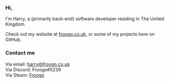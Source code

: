 ### Hi,
I'm Harry, a (primarily back-end) software developer residing in The United Kingdom.

Check out my website at [froogo.co.uk](https://froogo.co.uk), or some of my projects here on GitHub.

### Contact me
Via email: harry@froogo.co.uk  
Via Discord: Froogo#5239  
Via Steam: [Froogo](https://steamcommunity.com/id/Froogo)
